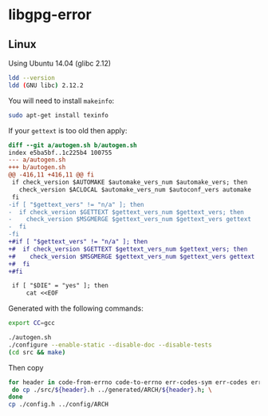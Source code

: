 # libgpg-error

## Linux

Using Ubuntu 14.04 (glibc 2.12)

```sh
ldd --version
ldd (GNU libc) 2.12.2
```

You will need to install `makeinfo`:

```sh
sudo apt-get install texinfo
```

If your `gettext` is too old then apply:

```diff
diff --git a/autogen.sh b/autogen.sh
index e5ba5bf..1c225b4 100755
--- a/autogen.sh
+++ b/autogen.sh
@@ -416,11 +416,11 @@ fi
 if check_version $AUTOMAKE $automake_vers_num $automake_vers; then
   check_version $ACLOCAL $automake_vers_num $autoconf_vers automake
 fi
-if [ "$gettext_vers" != "n/a" ]; then
-  if check_version $GETTEXT $gettext_vers_num $gettext_vers; then
-    check_version $MSGMERGE $gettext_vers_num $gettext_vers gettext
-  fi
-fi
+#if [ "$gettext_vers" != "n/a" ]; then
+#  if check_version $GETTEXT $gettext_vers_num $gettext_vers; then
+#    check_version $MSGMERGE $gettext_vers_num $gettext_vers gettext
+#  fi
+#fi

 if [ "$DIE" = "yes" ]; then
     cat <<EOF
```

Generated with the following commands:

```sh
export CC=gcc

./autogen.sh
./configure --enable-static --disable-doc --disable-tests
(cd src && make)
```

Then copy

```sh
for header in code-from-errno code-to-errno err-codes-sym err-codes err-sources-sym err-sources errnos-sym gpg-error gpgrt mkerrcodes; \
 do cp ./src/${header}.h ../generated/ARCH/${header}.h; \
done
cp ./config.h ../config/ARCH
```

